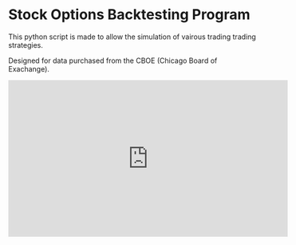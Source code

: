 Stock Options Backtesting Program
======

This python script is made to allow the simulation of vairous trading trading strategies.

Designed for data purchased from the CBOE (Chicago Board of Exachange).

<iframe width="560" height="315" src="https://www.youtube.com/embed/DFM9kUwjUuM" title="YouTube video player" frameborder="0" allow="accelerometer; autoplay; clipboard-write; encrypted-media; gyroscope; picture-in-picture" allowfullscreen></iframe>